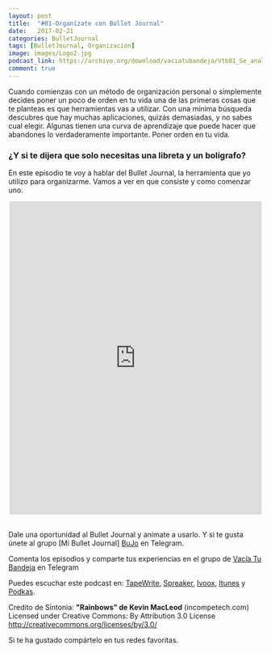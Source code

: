 ```yaml
---
layout: post
title:  "#01-Organízate con Bullet Journal"
date:   2017-02-21 
categories: BulletJournal
tags: [BulletJournal, Organización]
image: images/Logo2.jpg
podcast_link: https://archive.org/download/vaciatubandeja/Vtb01_Se_analogico_en_un_mundo_digital_con_Bullet_Journal.mp3
comment: true
---
```

Cuando comienzas con un método de organización personal o simplemente decides poner un poco de orden en tu vida una de las primeras cosas que te planteas es que herramientas vas a utilizar.
Con una mínima búsqueda descubres que hay muchas aplicaciones, quizás demasiadas, y no sabes cual elegir. Algunas tienen una curva de aprendizaje que puede hacer que abandones lo verdaderamente importante. Poner orden en tu vida.

### ¿Y si te dijera que solo necesitas una libreta y un bolígrafo?
En este episodio te voy a hablar del Bullet Journal, la herramienta que yo utilizo para organizarme. Vamos a ver en que consiste y como comenzar uno.


  <div style="width: 100%; max-width:500px; max-height: 620px; margin: auto; overflow: hidden"><div style="text-align: center; display: block; position: relative; width: 100%; padding-bottom: 124%;  height: 0px; box-sizing: border-box;"><iframe style="position: absolute; left: 0px; top: 0px; padding: 0px; margin: 0px; width: 100%; height: 100%; max-width: 500px; max-height: 620px"  src="https://tapewrite.com/embed/58a75a6c1976542236b81801" frameborder="0" scrolling="no">TW</iframe></div></div>
 

<br/>


Dale una oportunidad al Bullet Journal y anímate a usarlo. Y si te gusta únete al grupo [Mi Bullet Journal] [BuJo] en Telegram.

Comenta los episodios y comparte tus experiencias en el grupo de [Vacía Tu Bandeja][Telegram] en Telegram

Puedes escuchar este podcast en:
[TapeWrite][TapeWrite], [Spreaker][Spreaker], [Ivoox][Ivoox], [Itunes][Itunes] y [Podkas][Podkas]. 


Credito de Sintonia:
**"Rainbows" de Kevin MacLeod** (incompetech.com)
Licensed under Creative Commons: By Attribution 3.0 License
http://creativecommons.org/licenses/by/3.0/

Si te ha gustado compártelo en tus redes favoritas.

[TapeWrite]: https://tapewrite.com/@vacia_tu_bandeja/
[Spreaker]: https://www.spreaker.com/show/2177636
[Ivoox]: http://www.ivoox.com/podcast-vacia-tu-bandeja_sq_f1388960_1.html
[Itunes]: https://itunes.apple.com/es/podcast/vac%C3%ADa-tu-bandeja/id1212390900?mt=2
[Podkas]: http://www.podkas.com/directorio/vacia-tu-bandeja-de-lormez16/
[Telegram]: http://t.me/Vaciatubandeja 
[BuJo]: http://t.me/miBulletJournal
